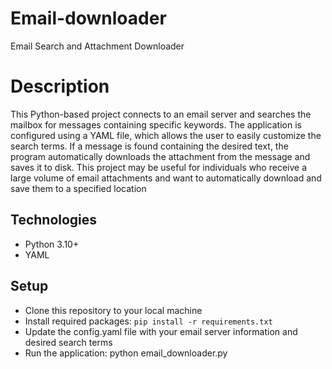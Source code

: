 # Email-downloader

Email Search and Attachment Downloader

# Description

This Python-based project connects to an email server and searches the mailbox for messages containing specific keywords. The application is configured using a YAML file, which allows the user to easily customize the search terms. If a message is found containing the desired text, the program automatically downloads the attachment from the message and saves it to disk. This project may be useful for individuals who receive a large volume of email attachments and want to automatically download and save them to a specified location


## Technologies
* Python 3.10+
* YAML

## Setup
* Clone this repository to your local machine
* Install required packages: `pip install -r requirements.txt`
* Update the config.yaml file with your email server information and desired search terms
* Run the application: python email_downloader.py
